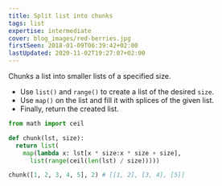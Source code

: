 ```yaml
---
title: Split list into chunks
tags: list
expertise: intermediate
cover: blog_images/red-berries.jpg
firstSeen: 2018-01-09T06:39:42+02:00
lastUpdated: 2020-11-02T19:27:07+02:00
---
```


Chunks a list into smaller lists of a specified size.

- Use `list()` and `range()` to create a list of the desired `size`.
- Use `map()` on the list and fill it with splices of the given list.
- Finally, return the created list.

```py
from math import ceil

def chunk(lst, size):
  return list(
    map(lambda x: lst[x * size:x * size + size],
      list(range(ceil(len(lst) / size)))))
```

```py
chunk([1, 2, 3, 4, 5], 2) # [[1, 2], [3, 4], [5]]
```

